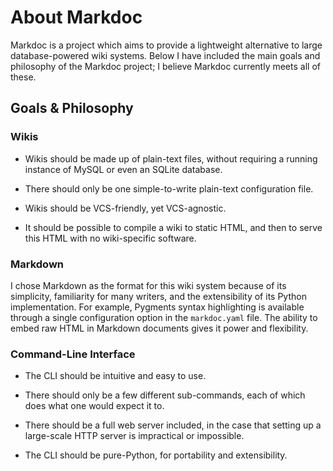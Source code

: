 # About Markdoc

Markdoc is a project which aims to provide a lightweight alternative to large database-powered wiki systems. Below I have included the main goals and philosophy of the Markdoc project; I believe Markdoc currently meets all of these.

## Goals & Philosophy

### Wikis

* Wikis should be made up of plain-text files, without requiring a running instance of MySQL or even an SQLite database.

* There should only be one simple-to-write plain-text configuration file.

* Wikis should be VCS-friendly, yet VCS-agnostic.

* It should be possible to compile a wiki to static HTML, and then to serve this HTML with no wiki-specific software.

### Markdown

I chose Markdown as the format for this wiki system because of its simplicity, familiarity for many writers, and the extensibility of its Python implementation. For example, Pygments syntax highlighting is available through a single configuration option in the `markdoc.yaml` file. The ability to embed raw HTML in Markdown documents gives it power and flexibility.

### Command-Line Interface

* The CLI should be intuitive and easy to use.

* There should only be a few different sub-commands, each of which does what one would expect it to.

* There should be a full web server included, in the case that setting up a large-scale HTTP server is impractical or impossible.

* The CLI should be pure-Python, for portability and extensibility.
